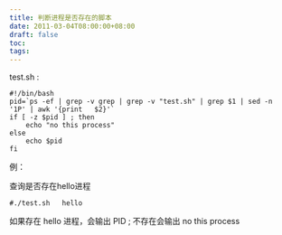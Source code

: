 ```yaml
---
title: 判断进程是否存在的脚本
date: 2011-03-04T08:00:00+08:00
draft: false
toc:
tags:
---
```



test.sh :

	#!/bin/bash  
	pid=`ps -ef | grep -v grep | grep -v "test.sh" | grep $1 | sed -n  '1P' | awk '{print 	$2}'`  
	if [ -z $pid ] ; then  
	    echo "no this process"  
	else  
	    echo $pid  
	fi  

例：

查询是否存在hello进程

	#./test.sh   hello

如果存在 hello 进程，会输出 PID ; 不存在会输出 no  this  process
